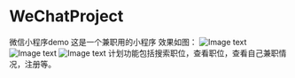 # WeChatProject
微信小程序demo
这是一个兼职用的小程序
效果如图：
![Image text](https://ewrweioruwer-1301300710.cos.ap-chengdu.myqcloud.com/WeChatDemo/WeChatProject1.jpg)
![Image text](https://ewrweioruwer-1301300710.cos.ap-chengdu.myqcloud.com/WeChatDemo/WeChatProject2.jpg)
![Image text](https://ewrweioruwer-1301300710.cos.ap-chengdu.myqcloud.com/WeChatDemo/WeChatProject3.jpg)
计划功能包括搜索职位，查看职位，查看自己兼职情况，注册等。
